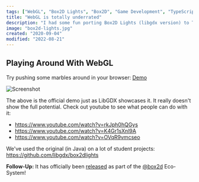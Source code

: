 ```yaml
---
tags: ["WebGL", "Box2D Lights", "Box2D", "Game Development", "TypeScript", "JavaScript", "Web Development", "Projects"]
title: "WebGL is totally underrated"
description: "I had some fun porting Box2D Lights (libgdx version) to TypeScript and WebGL."
image: "box2d-lights.jpg"
created: "2020-09-04"
modified: "2022-08-21"
---
```


## Playing Around With WebGL

Try pushing some marbles around in your browser: [Demo](https://lusito.github.io/box2d.ts/testbed/#/Lights#Official_Demo)

![Screenshot](/assets/box2d-lights.jpg)

The above is the official demo just as LibGDX showcases it. It really doesn't show the full potential. Check out youtube to see what people can do with it:
- https://www.youtube.com/watch?v=rkJph0hQGys
- https://www.youtube.com/watch?v=K4Gr1sXnl9A
- https://www.youtube.com/watch?v=OVqR9vmcseo

We've used the original (in Java) on a lot of student projects: https://github.com/libgdx/box2dlights

**Follow-Up:** It has officially been [released](/typescript-port-of-box2d-lights.html) as part of the [@box2d](https://lusito.github.io/box2d.ts/) Eco-System!
